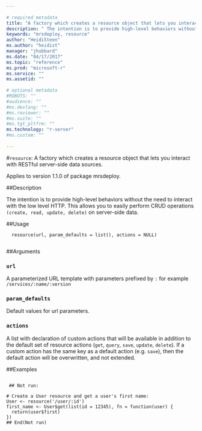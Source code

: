 ```yaml
--- 
 
# required metadata 
title: "A factory which creates a resource object that lets you interact with RESTful server-side data sources." 
description: " The intention is to provide high-level behaviors without the need to interact with the low level HTTP. This allows you to easily perform CRUD operations (create, read, update, delete) on server-side data. " 
keywords: "mrsdeploy, resource" 
author: "HeidiSteen"
ms.author: "heidist" 
manager: "jhubbard" 
ms.date: "04/17/2017" 
ms.topic: "reference" 
ms.prod: "microsoft-r" 
ms.service: "" 
ms.assetid: "" 
 
# optional metadata 
#ROBOTS: "" 
#audience: "" 
#ms.devlang: "" 
#ms.reviewer: "" 
#ms.suite: "" 
#ms.tgt_pltfrm: "" 
ms.technology: "r-server" 
#ms.custom: "" 
 
--- 
```

 
 
 
 
 #`resource`: A factory which creates a resource object that lets you interact with RESTful  server-side data sources.

 Applies to version 1.1.0 of package mrsdeploy.
 
 ##Description
 
The intention is to provide high-level behaviors without the need to interact 
with the low level HTTP. This allows you to easily perform CRUD operations 
`(create, read, update, delete)` on server-side data.
 
 
 ##Usage

```   
  resource(url, param_defaults = list(), actions = NULL)
 
```
 
 ##Arguments

   
  
 ### `url`
 A parameterized URL template with parameters prefixed by `:`  for example `/services/:name/:version` 
  
  
  
 ### `param_defaults`
 Default values for url parameters. 
  
  
  
 ### `actions`
 A list with declaration of custom actions that will be  available in addition to the default set of resource actions (`get`,  `query`, `save`, `update`, `delete`). If a custom action has the same  key as a default action (e.g. `save`), then the default action will  be overwritten, and not extended. 
  
 
 
 ##Examples

 ```
   
  ## Not run:
 
# Create a User resource and get a user's first name:
User <- resource('/user/:id')
first_name <- User$get(list(id = 12345), fn = function(user) {
   return(user$first)
})
 ## End(Not run) 
  
 
```
 
 
